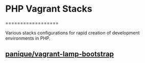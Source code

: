 # PHP Vagrant Stacks
==================

Various stacks configurations for rapid creation of development environments in PHP.

## [panique/vagrant-lamp-bootstrap](https://github.com/panique/vagrant-lamp-bootstrap)
